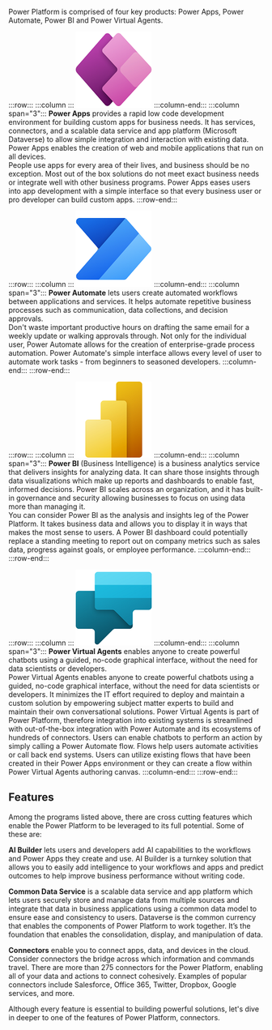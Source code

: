 Power Platform is comprised of four key products: Power Apps, Power Automate, Power BI and Power Virtual Agents.

:::row:::
  :::column :::
![Power Apps logo](../media/powerappslogo.png)
  :::column-end:::
  :::column span="3":::
**Power Apps** provides a rapid low code development environment for building custom apps for business needs. It has services, connectors, and a scalable data service and app platform (Microsoft Dataverse) to allow simple integration and interaction with existing data. Power Apps enables the creation of web and mobile applications that run on all devices.
<br>
People use apps for every area of their lives, and business should be no exception. Most out of the box solutions do not meet exact business needs or integrate well with other business programs. Power Apps eases users into app development with a simple interface so that every business user or pro developer can build custom apps.
:::row-end:::

:::row:::
  :::column :::
![Power Automate logo](../media/powerautomatelogo.png)
  :::column-end:::
  :::column span="3":::
**Power Automate** lets users create automated workflows between applications and services. It helps automate repetitive business processes such as communication, data collections, and decision approvals. 
<br>
Don't waste important productive hours on drafting the same email for a weekly update or walking approvals through. Not only for the individual user, Power Automate allows for the creation of enterprise-grade process automation. Power Automate's simple interface allows every level of user to automate work tasks - from beginners to seasoned developers.
  :::column-end:::
:::row-end:::

:::row:::
  :::column :::
![Power BI logo](../media/powerbilogo.png)
  :::column-end:::
  :::column span="3":::
**Power BI** (Business Intelligence) is a business analytics service that delivers insights for analyzing data. It can share those insights through data visualizations which make up reports and dashboards to enable fast, informed decisions. Power BI scales across an organization, and it has built-in governance and security allowing businesses to focus on using data more than managing it.
<br>
You can consider Power BI as the analysis and insights leg of the Power Platform. It takes business data and allows you to display it in ways that makes the most sense to users. A Power BI dashboard could potentially replace a standing meeting to report out on company metrics such as sales data, progress against goals, or employee performance.
  :::column-end:::
:::row-end:::

:::row:::
  :::column :::
![Power Virtual Agents logo](../media/powervirtualagentslogo.png)
  :::column-end:::
  :::column span="3":::
**Power Virtual Agents** enables anyone to create powerful chatbots using a guided, no-code graphical interface, without the need for data scientists or developers.
<br>
Power Virtual Agents enables anyone to create powerful chatbots using a guided, no-code graphical interface, without the need for data scientists or developers.
It minimizes the IT effort required to deploy and maintain a custom solution by empowering subject matter experts to build and maintain their own conversational solutions. 
Power Virtual Agents is part of Power Platform, therefore integration into existing systems is streamlined with out-of-the-box integration with Power Automate and its ecosystems of hundreds of connectors. 
Users can enable chatbots to perform an action by simply calling a Power Automate flow. Flows help users automate activities or call back end systems. Users can utilize existing flows that have been created 
in their Power Apps environment or they can create a flow within Power Virtual Agents authoring canvas.
  :::column-end:::
:::row-end:::



## Features

Among the programs listed above, there are cross cutting features which enable the Power Platform to be leveraged to its full potential. Some of these are:


**AI Builder** lets users and developers add AI capabilities to the workflows and Power Apps they create and use. AI Builder is a turnkey solution that allows you to easily add intelligence to your workflows and apps and predict outcomes to help improve business performance without writing code.


**Common Data Service** is a scalable data service and app platform which lets users securely store and manage data from multiple sources and integrate that data in business applications using a common data model to ensure ease and consistency to users. Dataverse is the common currency that enables the components of Power Platform to work together. It’s the foundation that enables the consolidation, display, and manipulation of data.


**Connectors** enable you to connect apps, data, and devices in the cloud. Consider connectors the bridge across which information and commands travel. There are more than 275 connectors for the Power Platform, enabling all of your data and actions to connect cohesively.  Examples of popular connectors include Salesforce, Office 365, Twitter, Dropbox, Google services, and more.


Although every feature is essential to building powerful solutions, let's dive in deeper to one of the features of Power Platform, connectors.

